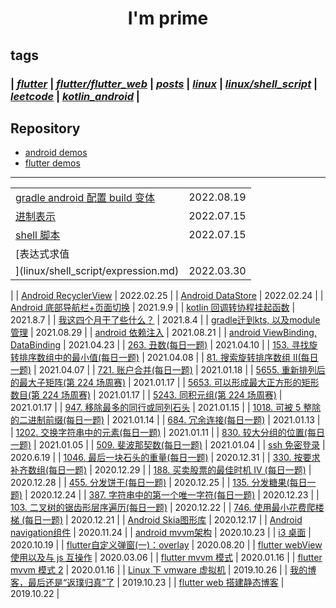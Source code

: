 # <center>I'm prime</center>

## tags

### | ***[flutter](flutter/flutter.md)*** | ***[flutter/flutter_web](flutter/flutter_web/flutter_web.md)*** | ***[posts](posts/posts.md)*** | ***[linux](linux/linux.md)*** | ***[linux/shell_script](linux/shell_script/shell_script.md)*** | ***[leetcode](leetcode/leetcode.md)*** | ***[kotlin_android](kotlin_android/kotlin_android.md)*** | 

## Repository

- [android demos](https://lzyprime.top/android_demos)
- [flutter demos](https://lzyprime.top/flutter_demos)

---

| | |
|:-|-:|
| [gradle android 配置 build 变体](kotlin_android/gradle_android_build_variants.md) | 2022.08.19 |
| [进制表示](linux/shell_script/进制.md) | 2022.07.15 |
| [shell 脚本](linux/shell_script/script_start.md) | 2022.07.15 |
| [表达式求值](linux/shell_script/expression.md) | 2022.03.30 |
| [Android RecyclerView](kotlin_android/android_recyclerview.md) | 2022.02.25 |
| [Android DataStore](kotlin_android/android_datastore.md) | 2022.02.24 |
| [Android 底部导航栏+页面切换](kotlin_android/android_bottom_navigation.md) | 2021.9.9 |
| [kotlin 回调转协程挂起函数](kotlin_android/kotlin_回调转协程挂起函数.md) | 2021.8.7 |
| [我这四个月干了些什么？](posts/我这四个月干了些什么.md) | 2021.8.4 |
| [gradle迁到kts, 以及module管理](kotlin_android/gradle_kts_and_module.md) | 2021.08.29 |
| [android 依赖注入](kotlin_android/android_依赖注入.md) | 2021.08.21 |
| [android ViewBinding, DataBinding](kotlin_android/viewbinding_databinding.md) | 2021.04.23 |
| [263. 丑数(每日一题)](leetcode/263_丑数.md) | 2021.04.10 |
| [153. 寻找旋转排序数组中的最小值(每日一题)](leetcode/153_寻找旋转排序数组中的最小值.md) | 2021.04.08 |
| [81. 搜索旋转排序数组 II(每日一题)](leetcode/81_搜索旋转排序数组II.md) | 2021.04.07 |
| [721. 账户合并(每日一题)](leetcode/721_账户合并.md) | 2021.01.18 |
| [5655. 重新排列后的最大子矩阵(第 224 场周赛)](leetcode/5655_重新排列后的最大子矩阵.md) | 2021.01.17 |
| [5653. 可以形成最大正方形的矩形数目(第 224 场周赛)](leetcode/5653_可以形成最大正方形的矩形数目.md) | 2021.01.17 |
| [5243. 同积元组(第 224 场周赛)](leetcode/5243_同积元组.md) | 2021.01.17 |
| [947. 移除最多的同行或同列石头](leetcode/947_移除最多的同行或同列石头.md) | 2021.01.15 |
| [1018. 可被 5 整除的二进制前缀(每日一题)](leetcode/1018_可被5整除的二进制前缀.md) | 2021.01.14 |
| [684. 冗余连接(每日一题)](leetcode/684_冗余连接.md) | 2021.01.13 |
| [1202. 交换字符串中的元素(每日一题)](leetcode/1202_交换字符串中的元素.md) | 2021.01.11 |
| [830. 较大分组的位置(每日一题)](leetcode/830_较大分组的位置.md) | 2021.01.05 |
| [509. 斐波那契数(每日一题)](leetcode/509_斐波那契数.md) | 2021.01.04 |
| [ssh 免密登录](linux/ssh_免密登录.md) | 2020.6.19 |
| [1046. 最后一块石头的重量(每日一题)](leetcode/1046_最后一块石头的重量.md) | 2020.12.31 |
| [330. 按要求补齐数组(每日一题)](leetcode/330_按要求补齐数组.md) | 2020.12.29 |
| [188. 买卖股票的最佳时机 IV (每日一题)](leetcode/188_买卖股票的最佳时机IV.md) | 2020.12.28 |
| [455. 分发饼干(每日一题)](leetcode/455_分发饼干.md) | 2020.12.25 |
| [135. 分发糖果(每日一题)](leetcode/135_分发糖果.md) | 2020.12.24 |
| [387. 字符串中的第一个唯一字符(每日一题)](leetcode/387_字符串中的第一个唯一字符.md) | 2020.12.23 |
| [103. 二叉树的锯齿形层序遍历(每日一题)](leetcode/103_二叉树的锯齿形层序遍历.md) | 2020.12.22 |
| [746. 使用最小花费爬楼梯 (每日一题)](leetcode/746_使用最小花费爬楼梯.md) | 2020.12.21 |
| [Android Skia图形库](kotlin_android/android_skia.md) | 2020.12.17 |
| [Android navigation组件](kotlin_android/android_navigation.md) | 2020.11.24 |
| [android mvvm架构](kotlin_android/android_mvvm.md) | 2020.10.23 |
| [i3 桌面](linux/i3桌面.md) | 2020.10.19 |
| [flutter自定义弹窗(一)：overlay](flutter/flutter_overlay.md) | 2020.08.20 |
| [flutter webView 使用以及与 js 互操作](flutter/flutter_webview.md) | 2020.03.06 |
| [flutter mvvm 模式](flutter/flutter_mvvm_模式.md) | 2020.01.16 |
| [flutter mvvm 模式 2](flutter/flutter_mvvm_模式2.md) | 2020.01.16 |
| [Linux 下 vmware 虚拟机](linux/vmware_install.md) | 2019.10.26 |
| [我的博客，最后还是“返璞归真”了](posts/我的博客最后还是返璞归真了.md) | 2019.10.23 |
| [flutter web 搭建静态博客](flutter/flutter_web/flutter_web搭建静态博客.md) | 2019.10.22 |

